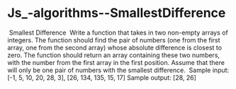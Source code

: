 # Js_-algorithms--SmallestDifference
​
Smallest Difference
​
Write a function that takes in two non-empty arrays of integers. The function should find the pair of numbers (one from the first array, one from the second array) whose absolute difference is closest to zero. The function should return an array containing these two numbers, with the number from the first array in the first position. Assume that there will only be one pair of numbers with the smallest difference.
​
Sample input: [-1, 5, 10, 20, 28, 3], [26, 134, 135, 15, 17]
Sample output: [28, 26]
